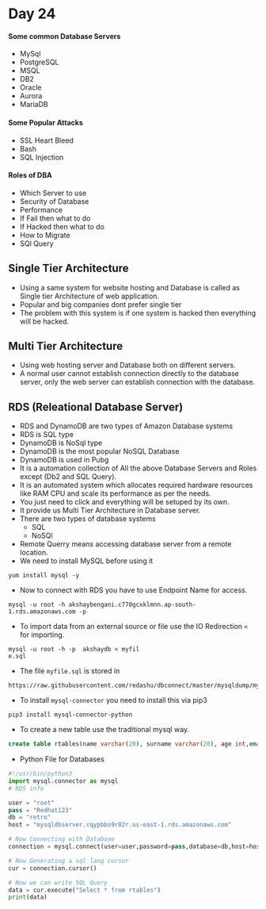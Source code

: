 # Day 24
#### Some common Database Servers
*   MySql
*   PostgreSQL
*   MSQL
*   DB2
*   Oracle
*   Aurora
*   MariaDB
#### Some Popular Attacks
*   SSL Heart Bleed
*   Bash
*   SQL Injection
#### Roles of DBA
*   Which Server to use
*   Security of Database
*   Performance
*   If Fail then what to do
*   If Hacked then what to do
*   How to Migrate
*   SQl Query
## Single Tier Architecture
*   Using a same system for website hosting and Database is called as Single tier Architecture of web application.
*   Popular and big companies dont prefer single tier
*   The problem with this system is if one system is hacked then everything will be hacked.
## Multi Tier Architecture
*   Using web hosting server and Database both on different servers.
*   A normal user cannot establish connection directly to the database server, only the web server can establish connection with the database.
## RDS (Releational Database Server)
*   RDS and DynamoDB are two types of Amazon Database systems
*   RDS is SQL type
*   DynamoDB is NoSql type
*   DynamoDB is the most popular NoSQL Database
*   DynamoDB is used in Pubg
*   It is a automation collection of All the above Database Servers and Roles except (Db2 and SQL Query).
*   It is an automated system which allocates required hardware resources like RAM CPU and scale its performance as per the needs.
*   You just need to click and everything will be setuped by its own.
*   It provide us Multi Tier Architecture in Database server.
*   There are two types of database systems
    *   SQL
    *   NoSQl
*   Remote Querry means accessing database server from a remote location.
*   We need to install MySQL before using it
```
yum install mysql -y
```
*   Now to connect with RDS you have to use Endpoint Name for access.
```
mysql -u root -h akshaybengani.c770gcxklmnn.ap-south-1.rds.amazonaws.com -p
```
*   To import data from an external source or file use the IO Redirection ```<``` for importing.
```
mysql -u root -h -p  akshaydb < myfil
e.sql
```
*   The file ```myfile.sql``` is stored in 
```
https://raw.githubusercontent.com/redashu/dbconnect/master/mysqldump/myfile.sql
```
*   To install ```mysql-connector``` you need to install this via pip3
```
pip3 install mysql-connector-python
```
*   To create a new table use the traditional mysql way.
```sql
create table rtables(name varchar(20), surname varchar(20), age int,email varchar(20))
```
*   Python File for Databases
```py
#!/usr/bin/python3
import mysql.connector as mysql
# RDS info

user = "root"
pass = "Redhat123"
db = "retro"
host = "mysqldbserver.cqypbbo9r82r.us-east-1.rds.amazonaws.com"

# Now Connecting with Database
connection = mysql.connect(user=user,password=pass,database=db,host=host)

# Now Generating a sql lang cursor
cur = connection.cursor()

# Now we can write SQL Query
data = cur.execute("Select * from rtables")
print(data)
```
